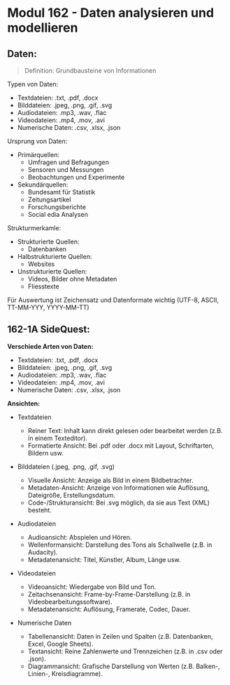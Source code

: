# Modul 162 - Daten analysieren und modellieren

## Daten:

> Definition: Grundbausteine von Informationen

Typen von Daten:
- Textdateien: .txt, .pdf, .docx
- Bilddateien: .jpeg, .png, .gif, .svg
- Audiodateien: .mp3, .wav, .flac
- Videodateien: .mp4, .mov, .avi
- Numerische Daten: .csv, .xlsx, .json

Ursprung von Daten:
- Primärquellen:
  - Umfragen und Befragungen
  - Sensoren und Messungen
  - Beobachtungen und Experimente
- Sekundärquellen:
  - Bundesamt für Statistik
  - Zeitungsartikel
  - Forschungsberichte
  - Social edia Analysen

Strukturmerkamle:
- Strukturierte Quellen:
  - Datenbanken
- Halbstrukturierte Quellen:
  - Websites
- Unstrukturierte Quellen:
  - Videos, Bilder ohne Metadaten
  - Fliesstexte

Für Auswertung ist Zeichensatz und Datenformate wichtig (UTF-8, ASCII, TT-MM-YYY, YYYY-MM-TT)

## 162-1A SideQuest:

**Verschiede Arten von Daten:**

- Textdateien: .txt, .pdf, .docx
- Bilddateien: .jpeg, .png, .gif, .svg
- Audiodateien: .mp3, .wav, .flac
- Videodateien: .mp4, .mov, .avi
- Numerische Daten: .csv, .xlsx, .json

**Ansichten:**

* Textdateien
  * Reiner Text: Inhalt kann direkt gelesen oder bearbeitet werden (z.B. in einem Texteditor).
  * Formatierte Ansicht: Bei .pdf oder .docx mit Layout, Schriftarten, Bildern usw.

* Bilddateien (.jpeg, .png, .gif, .svg)
  * Visuelle Ansicht: Anzeige als Bild in einem Bildbetrachter.
  * Metadaten-Ansicht: Anzeige von Informationen wie Auflösung, Dateigröße, Erstellungsdatum.
  * Code-/Strukturansicht: Bei .svg möglich, da sie aus Text (XML) besteht.

* Audiodateien
  * Audioansicht: Abspielen und Hören.
  * Wellenformansicht: Darstellung des Tons als Schallwelle (z.B. in Audacity).
  * Metadatenansicht: Titel, Künstler, Album, Länge usw.

* Videodateien
  * Videoansicht: Wiedergabe von Bild und Ton.
  * Zeitachsenansicht: Frame-by-Frame-Darstellung (z.B. in Videobearbeitungssoftware).
  * Metadatenansicht: Auflösung, Framerate, Codec, Dauer.

* Numerische Daten
  * Tabellenansicht: Daten in Zeilen und Spalten (z.B. Datenbanken, Excel, Google Sheets).
  * Textansicht: Reine Zahlenwerte und Trennzeichen (z.B. in .csv oder .json).
  * Diagrammansicht: Grafische Darstellung von Werten (z.B. Balken-, Linien-, Kreisdiagramme).
